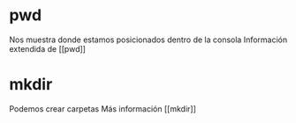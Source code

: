 # pwd

Nos muestra donde estamos posicionados dentro de la consola
Información extendida de [[pwd]] 

# mkdir

Podemos crear carpetas
Más información [[mkdir]]


